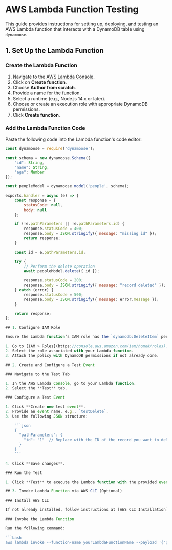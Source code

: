 # AWS Lambda Function Testing

This guide provides instructions for setting up, deploying, and testing an AWS Lambda function that interacts with a DynamoDB table using `dynamoose`.

## 1. Set Up the Lambda Function

### Create the Lambda Function

1. Navigate to the [AWS Lambda Console](https://console.aws.amazon.com/lambda).
2. Click on **Create function**.
3. Choose **Author from scratch**.
4. Provide a name for the function.
5. Select a runtime (e.g., Node.js 14.x or later).
6. Choose or create an execution role with appropriate DynamoDB permissions.
7. Click **Create function**.

### Add the Lambda Function Code

Paste the following code into the Lambda function's code editor:

```javascript
const dynamoose = require('dynamoose');

const schema = new dynamoose.Schema({
    "id": String,
    "name": String,
    "age": Number
});

const peopleModel = dynamoose.model('people', schema);

exports.handler = async (e) => {
    const response = {
        statusCode: null,
        body: null
    };

    if (!e.pathParameters || !e.pathParameters.id) {
        response.statusCode = 400;
        response.body = JSON.stringify({ message: "missing id" });
        return response;
    }

    const id = e.pathParameters.id;

    try {
        // Perform the delete operation
        await peopleModel.delete({ id });

        response.statusCode = 200;
        response.body = JSON.stringify({ message: "record deleted" });
    } catch (error) {
        response.statusCode = 500;
        response.body = JSON.stringify({ message: error.message });
    }

    return response;
};

## 1. Configure IAM Role

Ensure the Lambda function’s IAM role has the `dynamodb:DeleteItem` permission for the DynamoDB table.

1. Go to [IAM > Roles](https://console.aws.amazon.com/iam/home#/roles).
2. Select the role associated with your Lambda function.
3. Attach the policy with DynamoDB permissions if not already done.

## 2. Create and Configure a Test Event

### Navigate to the Test Tab

1. In the AWS Lambda Console, go to your Lambda function.
2. Select the **Test** tab.

### Configure a Test Event

1. Click **Create new test event**.
2. Provide an event name, e.g., `testDelete`.
3. Use the following JSON structure:

    ```json
    {
      "pathParameters": {
        "id": "1"  // Replace with the ID of the record you want to delete
      }
    }
    ```

4. Click **Save changes**.

### Run the Test

1. Click **Test** to execute the Lambda function with the provided event.

## 3. Invoke Lambda Function via AWS CLI (Optional)

### Install AWS CLI

If not already installed, follow instructions at [AWS CLI Installation](https://aws.amazon.com/cli/).

### Invoke the Lambda Function

Run the following command:

```bash
aws lambda invoke --function-name yourLambdaFunctionName --payload '{"pathParameters": {"id": "1"}}' response.json
